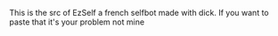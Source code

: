 This is the src of EzSelf a french selfbot made with dick. If you want to paste that it's your problem not mine
